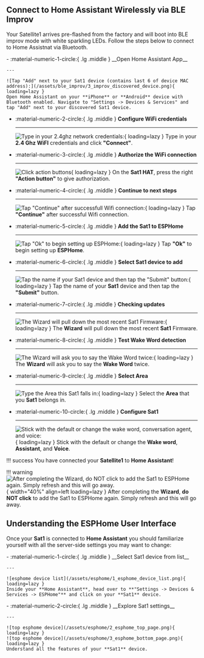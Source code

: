 ## Connect to Home Assistant Wirelessly via BLE Improv
Your Satellite1 arrives pre-flashed from the factory and will boot into BLE improv mode with white sparkling LEDs.  Follow the steps below to connect to Home Assistnat via Bluetooth.

<div class="grid cards" markdown>
-   :material-numeric-1-circle:{ .lg .middle } __Open Home Assistant App__

    ---

    ![Tap "Add" next to your Sat1 device (contains last 6 of device MAC address):](/assets/ble_improv/3_improv_discovered_device.png){ loading=lazy }
    Open Home Assistant on your **iPhone** or **Android** device with Bluetooth enabled. Navigate to "Settings -> Devices & Services" and tap "Add" next to your discovered Sat1 device.

-   :material-numeric-2-circle:{ .lg .middle } __Configure WiFi credentials__

    ---

    ![Type in your 2.4ghz network credentials:](/assets/ble_improv/4_improv_add_wifi_credentials.png){ loading=lazy }
    Type in your **2.4 Ghz WiFI** credentials and click **"Connect"**.

-   :material-numeric-3-circle:{ .lg .middle } __Authorize the WiFi connection__

    ---

    ![Click action buttons](/assets/ble_improv/6_click_action_button.png){ loading=lazy }
    On the **Sat1 HAT**, press the right **"Action button"** to give authorization.

-   :material-numeric-4-circle:{ .lg .middle } __Continue to next steps__

    ---

    ![Tap "Continue" after successfull Wifi connection:](/assets/ble_improv/8_improv_successful_wifi_connection.png){ loading=lazy }
    Tap **"Continue"** after successful Wifi connection.

-   :material-numeric-5-circle:{ .lg .middle } __Add the Sat1 to ESPHome__

    ---

    ![Tap "Ok" to begin setting up ESPHome:](/assets/ble_improv/9_esphome_setup_request.png){ loading=lazy }
    Tap **"Ok"** to begin setting up **ESPHome**.

-   :material-numeric-6-circle:{ .lg .middle } __Select Sat1 device to add__

    ---

    ![Tap the name if your Sat1 device and then tap the "Submit" button:](/assets/ble_improv/10_esphome_select_device.png){ loading=lazy }
    Tap the name of your **Sat1** device and then tap the **"Submit"** button.

-   :material-numeric-7-circle:{ .lg .middle } __Checking updates__

    ---

    ![The Wizard will pull down the most recent Sat1 Firmware:](/assets/ble_improv/12_wizard_checking_for_updates.png){ loading=lazy }
    The **Wizard** will pull down the most recent **Sat1** Firmware.

-   :material-numeric-8-circle:{ .lg .middle } __Test Wake Word detection__

    ---

    ![The Wizard will ask you to say the Wake Word twice:](/assets/ble_improv/13_wizard_first_wake_word_test.png){ loading=lazy }
    The **Wizard** will ask you to say the **Wake Word** twice.

-   :material-numeric-9-circle:{ .lg .middle } __Select Area__

    ---

    ![Type the Area this Sat1 falls in:](/assets/ble_improv/15_wizard_assign_area.png){ loading=lazy }
    Select the **Area** that you **Sat1** belongs in.

-   :material-numeric-10-circle:{ .lg .middle } __Configure Sat1__

    ---

    ![Stick with the default or change the wake word, conversation agent, and voice:](/assets/ble_improv/16_wizard_quick_pipeline_config.png){ loading=lazy }
    Stick with the default or change the **Wake word**, **Assistant**, and **Voice**.
</div>

!!! success
    You have connected your **Satellite1** to **Home Assistant**!

!!! warning
    ![After completing the Wizard, do NOT click to add the Sat1 to ESPHome again.  Simply refresh and this will go away.](/assets/ble_improv/17_ignore_device_discovered_cut.png){ width="40%" align=left loading=lazy }
    After completing the **Wizard**, **do NOT click** to add the Sat1 to ESPHome again.  Simply refresh and this will go away.


## Understanding the ESPHome User Interface
Once your **Sat1** is connected to **Home Assistant** you should familiarize yourself with all the server-side settings you may want to change:

<div class="grid cards" markdown>
-   :material-numeric-1-circle:{ .lg .middle } __Select Sat1 device from list__

    ---

    ![esphome device list](/assets/esphome/1_esphome_device_list.png){ loading=lazy }
    Inside your **Home Assistant**, head over to **"Settings -> Devices & Services -> ESPHome"** and click on your **Sat1** device.
</div>
<div class="grid cards" markdown>
-   :material-numeric-2-circle:{ .lg .middle } __Explore Sat1 settings__

    ---

    ![top esphome device](/assets/esphome/2_esphome_top_page.png){ loading=lazy }
    ![top esphome device](/assets/esphome/3_esphome_bottom_page.png){ loading=lazy }
    Understand all the features of your **Sat1** device.
</div>
